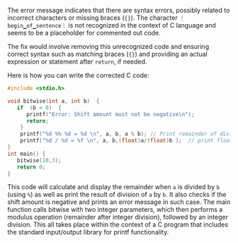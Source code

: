 The error message indicates that there are syntax errors, possibly related to incorrect characters or missing braces (`{}`). The character `｜begin▁of▁sentence｜` is not recognized in the context of C language and seems to be a placeholder for commented out code. 

The fix would involve removing this unrecognized code and ensuring correct syntax such as matching braces (`{}`) and providing an actual expression or statement after `return`, if needed.

Here is how you can write the corrected C code:
```c
#include <stdio.h>

void bitwise(int a, int b)  {
   if  (b < 0)  {
      printf("Error: Shift amount must not be negative\n");
      return;
    }
    printf("%d %% %d = %d \n", a, b, a % b); // Print remainder of division
    printf("%d / %d = %f \n", a, b,(float)a/(float)b );  // print float value of the division of two numbers.
}
int main() {
   bitwise(10,3);
   return 0; 
}
```
This code will calculate and display the remainder when `a` is divided by `b` (using `%`) as well as print the result of division of `a` by `b`. It also checks if the shift amount is negative and prints an error message in such case. The main function calls bitwise with two integer parameters, which then performs a modulus operation (remainder after integer division), followed by an integer division. This all takes place within the context of a C program that includes the standard input/output library for printf functionality.


